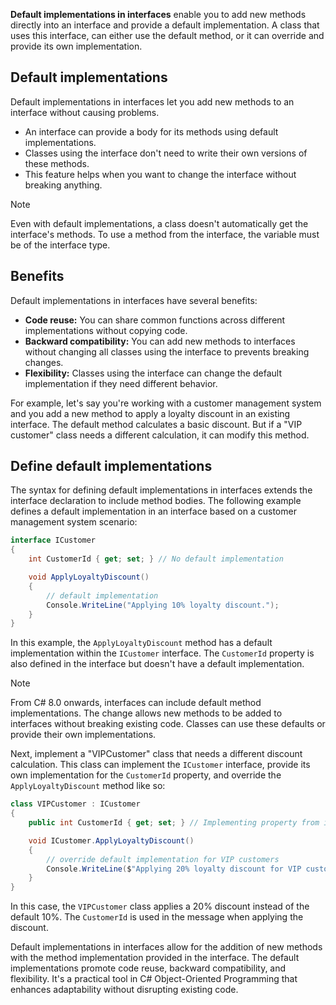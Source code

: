 **Default implementations in interfaces** enable you to add new methods directly into an interface and provide a default implementation. A class that uses this interface, can either use the default method, or it can override and provide its own implementation.

## Default implementations

Default implementations in interfaces let you add new methods to an interface without causing problems.

- An interface can provide a body for its methods using default implementations.
- Classes using the interface don't need to write their own versions of these methods.
- This feature helps when you want to change the interface without breaking anything.

> [!NOTE]
> Even with default implementations, a class doesn't automatically get the interface's methods. To use a method from the interface, the variable must be of the interface type.

## Benefits

Default implementations in interfaces have several benefits:

- **Code reuse:** You can share common functions across different implementations without copying code.
- **Backward compatibility:** You can add new methods to interfaces without changing all classes using the interface to prevents breaking changes.
- **Flexibility:** Classes using the interface can change the default implementation if they need different behavior.

For example, let's say you're working with a customer management system and you add a new method to apply a loyalty discount in an existing interface. The default method calculates a basic discount. But if a "VIP customer" class needs a different calculation, it can modify this method.

## Define default implementations

The syntax for defining default implementations in interfaces extends the interface declaration to include method bodies. The following example defines a default implementation in an interface based on a customer management system scenario:

```csharp
interface ICustomer
{
    int CustomerId { get; set; } // No default implementation

    void ApplyLoyaltyDiscount() 
    { 
        // default implementation
        Console.WriteLine("Applying 10% loyalty discount."); 
    }
}
```

In this example, the `ApplyLoyaltyDiscount` method has a default implementation within the `ICustomer` interface. The `CustomerId` property is also defined in the interface but doesn't have a default implementation.

> [!NOTE]
> From C# 8.0 onwards, interfaces can include default method implementations. The change allows new methods to be added to interfaces without breaking existing code. Classes can use these defaults or provide their own implementations.

Next, implement a "VIPCustomer" class that needs a different discount calculation. This class can implement the `ICustomer` interface, provide its own implementation for the `CustomerId` property, and override the `ApplyLoyaltyDiscount` method like so:

```csharp
class VIPCustomer : ICustomer
{
    public int CustomerId { get; set; } // Implementing property from interface

    void ICustomer.ApplyLoyaltyDiscount()
    {
        // override default implementation for VIP customers
        Console.WriteLine($"Applying 20% loyalty discount for VIP customer with ID {CustomerId}.");
    }
}
```

In this case, the `VIPCustomer` class applies a 20% discount instead of the default 10%. The `CustomerId` is used in the message when applying the discount.

Default implementations in interfaces allow for the addition of new methods with the method implementation provided in the interface. The default implementations promote code reuse, backward compatibility, and flexibility. It's a practical tool in C# Object-Oriented Programming that enhances adaptability without disrupting existing code.
